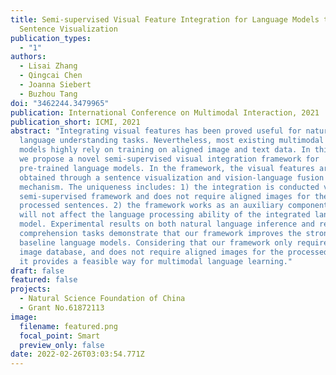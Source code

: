```yaml
---
title: Semi-supervised Visual Feature Integration for Language Models through
  Sentence Visualization
publication_types:
  - "1"
authors:
  - Lisai Zhang
  - Qingcai Chen
  - Joanna Siebert
  - Buzhou Tang
doi: "3462244.3479965"
publication: International Conference on Multimodal Interaction, 2021
publication_short: ICMI, 2021
abstract: "Integrating visual features has been proved useful for natural
  language understanding tasks. Nevertheless, most existing multimodal language
  models highly rely on training on aligned image and text data. In this paper,
  we propose a novel semi-supervised visual integration framework for
  pre-trained language models. In the framework, the visual features are
  obtained through a sentence visualization and vision-language fusion
  mechanism. The uniqueness includes: 1) the integration is conducted via a
  semi-supervised framework and does not require aligned images for the
  processed sentences. 2) the framework works as an auxiliary component, and
  will not affect the language processing ability of the integrated language
  model. Experimental results on both natural language inference and reading
  comprehension tasks demonstrate that our framework improves the strong
  baseline language models. Considering that our framework only requires an
  image database, and does not require aligned images for the processed texts,
  it provides a feasible way for multimodal language learning."
draft: false
featured: false
projects:
  - Natural Science Foundation of China
  - Grant No.61872113
image:
  filename: featured.png
  focal_point: Smart
  preview_only: false
date: 2022-02-26T03:03:54.771Z
---
```

